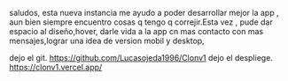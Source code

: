 saludos, esta nueva instancia me ayudo a poder desarrollar mejor la app , aun bien siempre encuentro cosas q tengo q correjir.Esta vez , pude dar espacio al diseño,hover, darle vida a la app cn mas contacto con mas mensajes,lograr una idea de version mobil y desktop,

dejo el git. https://github.com/Lucasojeda1996/Clonv1
dejo el despliege. https://clonv1.vercel.app/
